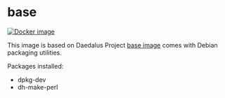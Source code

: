 # base

[![Docker image](https://img.shields.io/badge/docker-latest-blue.svg)](https://hub.docker.com/r/daedalusproject/base_deb_builder)

This image is based on Daedalus Project [base image](/base) comes with Debian packaging utilities.

Packages installed:

 * dpkg-dev
 * dh-make-perl
